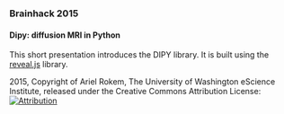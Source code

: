 ### Brainhack 2015

#### Dipy: diffusion MRI in Python

This short presentation introduces the DIPY library. It is built using the [reveal.js](https://github.com/hakimel/reveal.js/) library.

2015, Copyright of Ariel Rokem, The University of Washington eScience Institute, released under the Creative Commons Attribution License:  [![Attribution](https://i.creativecommons.org/l/by/4.0/88x31.png)](https://creativecommons.org/licenses/by/4.0/)
